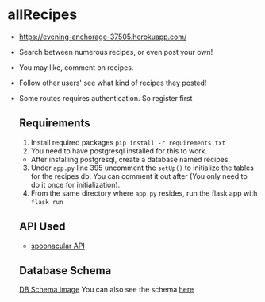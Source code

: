 # allRecipes
- https://evening-anchorage-37505.herokuapp.com/
- Search between numerous recipes, or even post your own!
- You may like, comment on recipes.
- Follow other users' see what kind of recipes they posted! 
- Some routes requires authentication. So register first

  ## Requirements
  1. Install required packages `pip install -r requirements.txt`
  2. You need to have postgresql installed for this to work.
    - After installing postgresql, create a database named recipes.
  3. Under `app.py` line 395 uncomment the `setUp()` to initialize the tables for the recipes db. You can comment it out after (You only need to do it once for initialization). 
  4. From the same directory where `app.py` resides, run the flask app with `flask run`
  
  ## API Used
  * [spoonacular API](https://spoonacular.com/food-api)

  ## Database Schema
  [DB Schema Image](https://i.imgur.com/d2FMj50.png)
  You can also see the schema [here](https://app.quickdatabasediagrams.com/#/d/v7Eozr)

